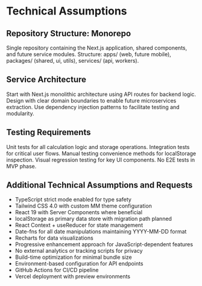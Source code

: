 # Technical Assumptions

## Repository Structure: Monorepo

Single repository containing the Next.js application, shared components, and future service modules. Structure: apps/ (web, future mobile), packages/ (shared, ui, utils), services/ (api, workers).

## Service Architecture

Start with Next.js monolithic architecture using API routes for backend logic. Design with clear domain boundaries to enable future microservices extraction. Use dependency injection patterns to facilitate testing and modularity.

## Testing Requirements

Unit tests for all calculation logic and storage operations. Integration tests for critical user flows. Manual testing convenience methods for localStorage inspection. Visual regression testing for key UI components. No E2E tests in MVP phase.

## Additional Technical Assumptions and Requests

- TypeScript strict mode enabled for type safety
- Tailwind CSS 4.0 with custom MM theme configuration
- React 19 with Server Components where beneficial
- localStorage as primary data store with migration path planned
- React Context + useReducer for state management
- Date-fns for all date manipulations maintaining YYYY-MM-DD format
- Recharts for data visualizations
- Progressive enhancement approach for JavaScript-dependent features
- No external analytics or tracking scripts for privacy
- Build-time optimization for minimal bundle size
- Environment-based configuration for API endpoints
- GitHub Actions for CI/CD pipeline
- Vercel deployment with preview environments